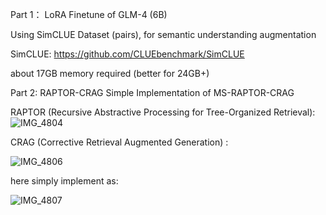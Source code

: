 Part 1： LoRA Finetune of  GLM-4 (6B)

Using SimCLUE Dataset (pairs), for semantic understanding augmentation

SimCLUE:  https://github.com/CLUEbenchmark/SimCLUE

about 17GB memory required (better for 24GB+)




Part 2:  RAPTOR-CRAG
Simple Implementation of MS-RAPTOR-CRAG

RAPTOR (Recursive Abstractive Processing for Tree-Organized Retrieval):
![IMG_4804](https://github.com/user-attachments/assets/3934b63b-12d2-4768-a870-fd381445aa9b)



CRAG (Corrective Retrieval Augmented Generation) :

![IMG_4806](https://github.com/user-attachments/assets/2561df18-1e98-4f45-a345-d2e020e61013)

here simply implement as:

![IMG_4807](https://github.com/user-attachments/assets/faf529fc-898e-4b23-8ca8-d13403774ce7)


